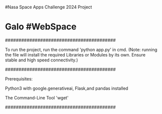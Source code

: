 #Nasa Space Apps Challenge 2024 Project
# Galo #WebSpace

#########################################

To run the project, run the command
'python app.py' in cmd. (Note: running the file will install 
the required Libraries or Modules by its own. Ensure stable and high speed connectivity.)

#########################################

Prerequisites:

  Python3 with google.generativeai, Flask,and pandas installed
  
  The Command-Line Tool 'wget'
  
#########################################
